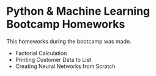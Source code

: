 # Python & Machine Learning Bootcamp Homeworks

This homeworks during the bootcamp was made. 

- Factorial Calculation
- Printing Customer Data to List
- Creating Neural Networks from Scratch
